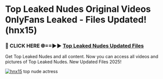 # Top Leaked Nudes Original Videos 0nlyFans Leaked - Files Updated! (hnx15)

<h3>🔴 CLICK HERE 🌐==►► <a href="https://tinyurl.com/52m3yx9h" rel="nofollow">Top Leaked Nudes Updated Files</a></h3>

Get Top Leaked Nudes and all content. Now you can access all videos and pictures of Top Leaked Nudes. New Updated Files 2025!

[![hnx15](https://i.imgur.com/TnHtlc8.gif)](https://tinyurl.com/52m3yx9h)
top nude actress